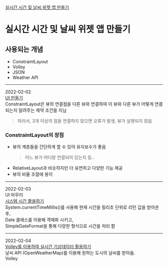 [실시간 시간 및 날씨 위젯 앱 만들기](https://wikidocs.net/107909 "WikiDocs")     

실시간 시간 및 날씨 위젯 앱 만들기
==============================
## 사용되는 개념
- ConstraintLayout
- Volley
- JSON
- Weather API
------------
2022-02-02   
[UI 만들기](https://wikidocs.net/111271)   
ConstraintLayout은 뷰의 연결점을 다른 뷰와 연결하여 이 뷰와 다른 뷰가 어떻게 연결 되는지 알려주는 제약 조건을 지님
> 따라서, 3개 이상의 점을 연결하지 않으면 오류가 발생, 뷰가 실행되지 않음 

### ConstraintLayout의 장점
- 뷰의 계층들을 간단하게 할 수 있어 유지보수가 좋음
    >어느 뷰가 어디랑 연결되어 있는지 등..
- RelativeLayout과 비슷하지만 더 유연하고 다양한 기능 제공
- 뷰의 비율 조절에 용이
----------------

2022-02-03   
UI 마무리   
[시스템 시간 활용하기](https://wikidocs.net/111284)   
System.currentTimeMillis()를 사용해 현재 시간을 밀리초 단위로 리턴 값을 받아온 후,  
Date 클래스를 이용해 객체화 시키고,   
SimpleDateFormat을 통해 다양한 형식으로 시간을 처리 함     

-------------------------
2022-02-04   
[Volley를 이용하여 실시간 기상데이터 활용하기](https://wikidocs.net/111392)   
날씨 API (OpenWeatherMap)를 이용해 원하는 도시의 날씨를 받아옴.   
Volley